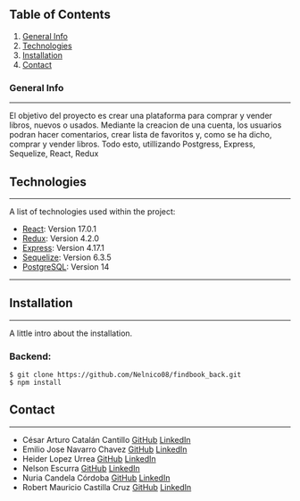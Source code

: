 ## Table of Contents

1. [General Info](#general-info)
2. [Technologies](#technologies)
3. [Installation](#installation)
4. [Contact](#contact)

### General Info

---

<!-- 🚀 Deploy: [VideoGame Library](https://videogames-nelnico08.vercel.app/) -->

El objetivo del proyecto es crear una plataforma para comprar y vender libros, nuevos o usados. Mediante la creacion de una cuenta, los usuarios podran hacer comentarios, crear lista de favoritos y, como se ha dicho, comprar y vender libros. Todo esto, utillizando Postgress, Express, Sequelize, React, Redux

<!-- * Search video game by name
* Enter and get details of a video game.
* Create a video game (if the minimum fields are completed and with a fully controlled form).
* Delete a created video game
* Sort alphabetically
* Filter by: Genre, Best rating, created/API -->

## Technologies

---

A list of technologies used within the project:

- [React](https://es.reactjs.org/): Version 17.0.1
- [Redux](https://es.redux.js.org/): Version 4.2.0
- [Express](https://expressjs.com/es/): Version 4.17.1
- [Sequelize](https://sequelize.org/): Version 6.3.5
- [PostgreSQL](https://www.postgresql.org/): Version 14

---

## Installation

---

A little intro about the installation.

### Backend:

```
$ git clone https://github.com/Nelnico08/findbook_back.git
$ npm install
```

## Contact

---

<ul>
  <li>
    <label>César Arturo Catalán Cantillo</label>
    <a href="https://github.com/catalancesar">GitHub</a>
    <a href="#!">LinkedIn</a>
  </li>
  <li>
    <label>Emilio Jose  Navarro Chavez</label>
    <a href="#!">GitHub</a>
    <a href="https://www.linkedin.com/in/emilio-jose-navarro-chavez/">LinkedIn</a>
  </li>
  <li>
    <label>Heider Lopez Urrea</label>
    <a href="#!">GitHub</a>
    <a href="https://www.linkedin.com/in/heider-lopez-b71a09217/">LinkedIn</a>
  </li>
  <li>
    <label>Nelson Escurra</label>
    <a href="https://github.com/Nelnico08">GitHub</a>
    <a href="https://www.linkedin.com/in/nelson-n-escurra-966a50213/">LinkedIn</a>
  </li>
  <li>
    <label>Nuria Candela Córdoba</label>
    <a href="https://github.com/NurCord">GitHub</a>
    <a href="https://www.linkedin.com/in/nuria-candela-cordoba-a14135224/">LinkedIn</a>
  </li>
  <li>
    <label>Robert Mauricio Castilla Cruz</label>
    <a href="#!">GitHub</a>
    <a href="https://www.linkedin.com/in/rmauriciocastilla/">LinkedIn</a>
  </li>
</ul>
